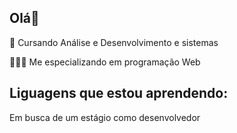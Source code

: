 ## Olá👋

🌱 Cursando Análise e Desenvolvimento e sistemas

🧑🏻‍💻 Me especializando em programação Web

## Liguagens que estou aprendendo:

Em busca de um estágio como desenvolvedor 




